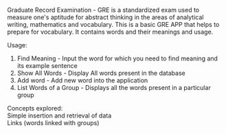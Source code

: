 Graduate Record Examination - GRE is a  standardized exam used to measure one's aptitude for abstract thinking in the areas of analytical writing, mathematics and vocabulary.
This is a basic GRE APP that helps to prepare for vocabulary. 
It contains words and their meanings and usage.

Usage:    
1) Find Meaning - Input the word for which you need to find meaning and its example sentence    
2) Show All Words - Display All words present in the database    
3) Add word - Add new word into the application      
4) List Words of a Group - Displays all the words present in a particular group    

Concepts explored:        
Simple insertion and retrieval of data    
Links (words linked with groups)    